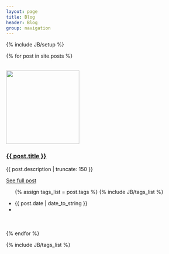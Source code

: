 ```yaml
---
layout: page
title: Blog
header: Blog
group: navigation
---
```

{% include JB/setup %}

{% for post in site.posts %}
<div class="panel">
    <div class="panel-body">
		<div class="row"> 
		<br>
			<div class="col-md-4 text-center">
              <a class="story-img" href="{{ post.url }}"><img src="{{ post.thumbnail }}" style="width:200px;height:200px" class="img-thumbnail"></a>
            </div>
			<div class="col-md-8">
              <h3><a href="{{ post.url }}">{{ post.title }}</a></h3>
				<div class="row">
					<div class="col-xs-9">
						<p>{{ post.description | truncate: 150 }}</p>
						<a class="btn btn-default" href="{{ post.url }}">See full post</a>
						<a class="pull-right"> <div> <ul class="list-inline">{% assign tags_list = post.tags %} {% include JB/tags_list %}</ul></div></a>
						<ul class="list-inline"><li>{{ post.date | date_to_string }}</li><li><a href="#"><i class="glyphicon glyphicon-share"></i><!-- 12 --></a></li></ul>	
					</div>
              </div>
              <br><br>
            </div>	
		</div>
	</div>
</div>
{% endfor %}

{% include JB/tags_list %}
